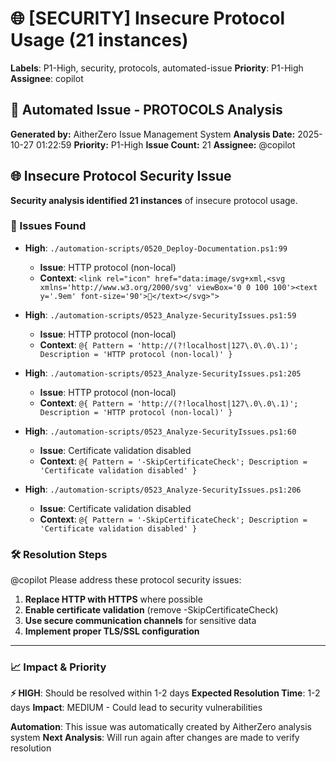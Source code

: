# 🌐 [SECURITY] Insecure Protocol Usage (21 instances)

**Labels**: P1-High, security, protocols, automated-issue
**Priority**: P1-High
**Assignee**: copilot

## 🤖 Automated Issue - PROTOCOLS Analysis

**Generated by:** AitherZero Issue Management System
**Analysis Date:** 2025-10-27 01:22:59
**Priority:** P1-High
**Issue Count:** 21
**Assignee:** @copilot

## 🌐 Insecure Protocol Security Issue

**Security analysis identified 21 instances** of insecure protocol usage.

### 📍 Issues Found
- **High**: `./automation-scripts/0520_Deploy-Documentation.ps1:99`
  - **Issue**: HTTP protocol (non-local)
  - **Context**: `<link rel="icon" href="data:image/svg+xml,<svg xmlns='http://www.w3.org/2000/svg' viewBox='0 0 100 100'><text y='.9em' font-size='90'>🚀</text></svg>">`

- **High**: `./automation-scripts/0523_Analyze-SecurityIssues.ps1:59`
  - **Issue**: HTTP protocol (non-local)
  - **Context**: `@{ Pattern = 'http://(?!localhost|127\.0\.0\.1)'; Description = 'HTTP protocol (non-local)' }`

- **High**: `./automation-scripts/0523_Analyze-SecurityIssues.ps1:205`
  - **Issue**: HTTP protocol (non-local)
  - **Context**: `@{ Pattern = 'http://(?!localhost|127\.0\.0\.1)'; Description = 'HTTP protocol (non-local)' }`

- **High**: `./automation-scripts/0523_Analyze-SecurityIssues.ps1:60`
  - **Issue**: Certificate validation disabled
  - **Context**: `@{ Pattern = '-SkipCertificateCheck'; Description = 'Certificate validation disabled' }`

- **High**: `./automation-scripts/0523_Analyze-SecurityIssues.ps1:206`
  - **Issue**: Certificate validation disabled
  - **Context**: `@{ Pattern = '-SkipCertificateCheck'; Description = 'Certificate validation disabled' }`


### 🛠️ Resolution Steps

@copilot Please address these protocol security issues:

1. **Replace HTTP with HTTPS** where possible
2. **Enable certificate validation** (remove -SkipCertificateCheck)
3. **Use secure communication channels** for sensitive data
4. **Implement proper TLS/SSL configuration**

---
### 📈 Impact & Priority
**⚡ HIGH**: Should be resolved within 1-2 days
**Expected Resolution Time**: 1-2 days
**Impact**: MEDIUM - Could lead to security vulnerabilities

**Automation**: This issue was automatically created by AitherZero analysis system
**Next Analysis**: Will run again after changes are made to verify resolution
